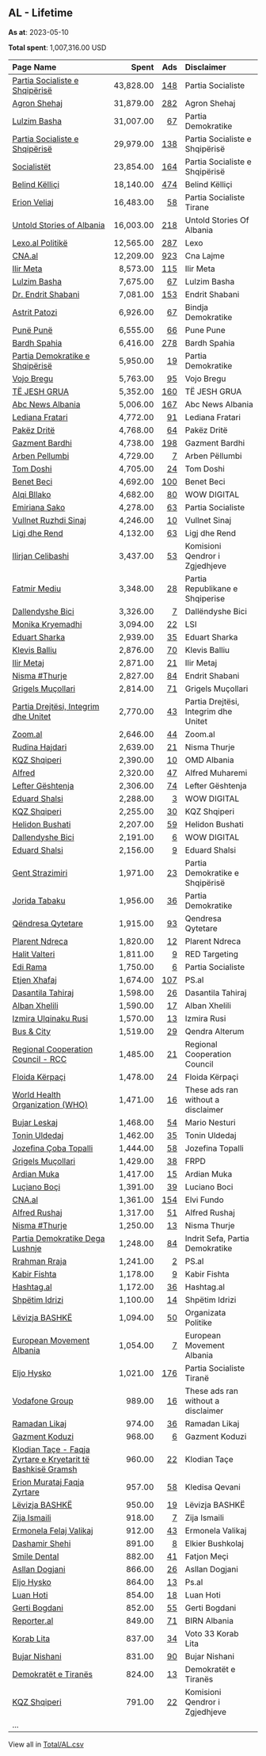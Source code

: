 ## AL - Lifetime
**As at**: 2023-05-10

**Total spent**: 1,007,316.00 USD

|Page Name|Spent|Ads|Disclaimer|
|:---|---:|---:|:---|
|[Partia Socialiste e Shqipërisë](https://www.facebook.com/65903161692)|43,828.00|[148](https://www.facebook.com/ads/library/?active_status=all&ad_type=political_and_issue_ads&country=AL&view_all_page_id=65903161692&search_type=page&media_type=all)|Partia Socialiste|
|[Agron Shehaj](https://www.facebook.com/104844206776292)|31,879.00|[282](https://www.facebook.com/ads/library/?active_status=all&ad_type=political_and_issue_ads&country=AL&view_all_page_id=104844206776292&search_type=page&media_type=all)|Agron Shehaj|
|[Lulzim Basha](https://www.facebook.com/166424440075412)|31,007.00|[67](https://www.facebook.com/ads/library/?active_status=all&ad_type=political_and_issue_ads&country=AL&view_all_page_id=166424440075412&search_type=page&media_type=all)|Partia Demokratike|
|[Partia Socialiste e Shqipërisë](https://www.facebook.com/65903161692)|29,979.00|[138](https://www.facebook.com/ads/library/?active_status=all&ad_type=political_and_issue_ads&country=AL&view_all_page_id=65903161692&search_type=page&media_type=all)|Partia Socialiste e Shqipërisë|
|[Socialistët](https://www.facebook.com/104771214907846)|23,854.00|[164](https://www.facebook.com/ads/library/?active_status=all&ad_type=political_and_issue_ads&country=AL&view_all_page_id=104771214907846&search_type=page&media_type=all)|Partia Socialiste e Shqipërisë|
|[Belind Këlliçi](https://www.facebook.com/975204015836064)|18,140.00|[474](https://www.facebook.com/ads/library/?active_status=all&ad_type=political_and_issue_ads&country=AL&view_all_page_id=975204015836064&search_type=page&media_type=all)|Belind Këlliçi|
|[Erion Veliaj](https://www.facebook.com/38316716925)|16,483.00|[58](https://www.facebook.com/ads/library/?active_status=all&ad_type=political_and_issue_ads&country=AL&view_all_page_id=38316716925&search_type=page&media_type=all)|Partia Socialiste Tirane|
|[Untold Stories of Albania](https://www.facebook.com/344761639452533)|16,003.00|[218](https://www.facebook.com/ads/library/?active_status=all&ad_type=political_and_issue_ads&country=AL&view_all_page_id=344761639452533&search_type=page&media_type=all)|Untold Stories Of Albania|
|[Lexo.al Politikë](https://www.facebook.com/2651942768365394)|12,565.00|[287](https://www.facebook.com/ads/library/?active_status=all&ad_type=political_and_issue_ads&country=AL&view_all_page_id=2651942768365394&search_type=page&media_type=all)|Lexo|
|[CNA.al](https://www.facebook.com/444048512310948)|12,209.00|[923](https://www.facebook.com/ads/library/?active_status=all&ad_type=political_and_issue_ads&country=AL&view_all_page_id=444048512310948&search_type=page&media_type=all)|Cna Lajme|
|[Ilir Meta](https://www.facebook.com/1477517792294489)|8,573.00|[115](https://www.facebook.com/ads/library/?active_status=all&ad_type=political_and_issue_ads&country=AL&view_all_page_id=1477517792294489&search_type=page&media_type=all)|Ilir Meta|
|[Lulzim Basha](https://www.facebook.com/166424440075412)|7,675.00|[67](https://www.facebook.com/ads/library/?active_status=all&ad_type=political_and_issue_ads&country=AL&view_all_page_id=166424440075412&search_type=page&media_type=all)|Lulzim Basha|
|[Dr. Endrit Shabani](https://www.facebook.com/302792163188883)|7,081.00|[153](https://www.facebook.com/ads/library/?active_status=all&ad_type=political_and_issue_ads&country=AL&view_all_page_id=302792163188883&search_type=page&media_type=all)|Endrit Shabani|
|[Astrit Patozi](https://www.facebook.com/660999230626650)|6,926.00|[67](https://www.facebook.com/ads/library/?active_status=all&ad_type=political_and_issue_ads&country=AL&view_all_page_id=660999230626650&search_type=page&media_type=all)|Bindja Demokratike|
|[Punë Punë](https://www.facebook.com/112494410581438)|6,555.00|[66](https://www.facebook.com/ads/library/?active_status=all&ad_type=political_and_issue_ads&country=AL&view_all_page_id=112494410581438&search_type=page&media_type=all)|Pune Pune|
|[Bardh Spahia](https://www.facebook.com/497474187302750)|6,416.00|[278](https://www.facebook.com/ads/library/?active_status=all&ad_type=political_and_issue_ads&country=AL&view_all_page_id=497474187302750&search_type=page&media_type=all)|Bardh Spahia|
|[Partia Demokratike e Shqipërisë](https://www.facebook.com/60541254908)|5,950.00|[19](https://www.facebook.com/ads/library/?active_status=all&ad_type=political_and_issue_ads&country=AL&view_all_page_id=60541254908&search_type=page&media_type=all)|Partia Demokratike|
|[Vojo Bregu](https://www.facebook.com/103103161854480)|5,763.00|[95](https://www.facebook.com/ads/library/?active_status=all&ad_type=political_and_issue_ads&country=AL&view_all_page_id=103103161854480&search_type=page&media_type=all)|Vojo Bregu|
|[TË JESH GRUA](https://www.facebook.com/114256690492050)|5,352.00|[160](https://www.facebook.com/ads/library/?active_status=all&ad_type=political_and_issue_ads&country=AL&view_all_page_id=114256690492050&search_type=page&media_type=all)|TË JESH GRUA|
|[Abc News Albania](https://www.facebook.com/536937076421721)|5,006.00|[167](https://www.facebook.com/ads/library/?active_status=all&ad_type=political_and_issue_ads&country=AL&view_all_page_id=536937076421721&search_type=page&media_type=all)|Abc News Albania|
|[Lediana Fratari](https://www.facebook.com/106672584834377)|4,772.00|[91](https://www.facebook.com/ads/library/?active_status=all&ad_type=political_and_issue_ads&country=AL&view_all_page_id=106672584834377&search_type=page&media_type=all)|Lediana Fratari|
|[Pakëz Dritë](https://www.facebook.com/100501031799312)|4,768.00|[64](https://www.facebook.com/ads/library/?active_status=all&ad_type=political_and_issue_ads&country=AL&view_all_page_id=100501031799312&search_type=page&media_type=all)|Pakëz Dritë|
|[Gazment Bardhi](https://www.facebook.com/112606704199140)|4,738.00|[198](https://www.facebook.com/ads/library/?active_status=all&ad_type=political_and_issue_ads&country=AL&view_all_page_id=112606704199140&search_type=page&media_type=all)|Gazment Bardhi|
|[Arben Pellumbi](https://www.facebook.com/290093438113145)|4,729.00|[7](https://www.facebook.com/ads/library/?active_status=all&ad_type=political_and_issue_ads&country=AL&view_all_page_id=290093438113145&search_type=page&media_type=all)|Arben Pëllumbi|
|[Tom Doshi](https://www.facebook.com/449546851804770)|4,705.00|[24](https://www.facebook.com/ads/library/?active_status=all&ad_type=political_and_issue_ads&country=AL&view_all_page_id=449546851804770&search_type=page&media_type=all)|Tom Doshi|
|[Benet Beci](https://www.facebook.com/102083355043784)|4,692.00|[100](https://www.facebook.com/ads/library/?active_status=all&ad_type=political_and_issue_ads&country=AL&view_all_page_id=102083355043784&search_type=page&media_type=all)|Benet Beci|
|[Alqi Bllako](https://www.facebook.com/101020508384206)|4,682.00|[80](https://www.facebook.com/ads/library/?active_status=all&ad_type=political_and_issue_ads&country=AL&view_all_page_id=101020508384206&search_type=page&media_type=all)|WOW DIGITAL|
|[Emiriana Sako](https://www.facebook.com/102575978326449)|4,278.00|[63](https://www.facebook.com/ads/library/?active_status=all&ad_type=political_and_issue_ads&country=AL&view_all_page_id=102575978326449&search_type=page&media_type=all)|Partia Socialiste|
|[Vullnet Ruzhdi Sinaj](https://www.facebook.com/1272430732865665)|4,246.00|[10](https://www.facebook.com/ads/library/?active_status=all&ad_type=political_and_issue_ads&country=AL&view_all_page_id=1272430732865665&search_type=page&media_type=all)|Vullnet Sinaj|
|[Ligj dhe Rend](https://www.facebook.com/108992951025251)|4,132.00|[63](https://www.facebook.com/ads/library/?active_status=all&ad_type=political_and_issue_ads&country=AL&view_all_page_id=108992951025251&search_type=page&media_type=all)|Ligj dhe Rend|
|[Ilirjan Celibashi](https://www.facebook.com/408446242612029)|3,437.00|[53](https://www.facebook.com/ads/library/?active_status=all&ad_type=political_and_issue_ads&country=AL&view_all_page_id=408446242612029&search_type=page&media_type=all)|Komisioni Qendror i Zgjedhjeve|
|[Fatmir Mediu](https://www.facebook.com/166085876842850)|3,348.00|[28](https://www.facebook.com/ads/library/?active_status=all&ad_type=political_and_issue_ads&country=AL&view_all_page_id=166085876842850&search_type=page&media_type=all)|Partia Republikane e Shqiperise|
|[Dallendyshe Bici](https://www.facebook.com/1851790488242369)|3,326.00|[7](https://www.facebook.com/ads/library/?active_status=all&ad_type=political_and_issue_ads&country=AL&view_all_page_id=1851790488242369&search_type=page&media_type=all)|Dallëndyshe Bici|
|[Monika Kryemadhi](https://www.facebook.com/324688710977211)|3,094.00|[22](https://www.facebook.com/ads/library/?active_status=all&ad_type=political_and_issue_ads&country=AL&view_all_page_id=324688710977211&search_type=page&media_type=all)|LSI|
|[Eduart Sharka](https://www.facebook.com/1434978253213418)|2,939.00|[35](https://www.facebook.com/ads/library/?active_status=all&ad_type=political_and_issue_ads&country=AL&view_all_page_id=1434978253213418&search_type=page&media_type=all)|Eduart Sharka|
|[Klevis Balliu](https://www.facebook.com/1789186294744514)|2,876.00|[70](https://www.facebook.com/ads/library/?active_status=all&ad_type=political_and_issue_ads&country=AL&view_all_page_id=1789186294744514&search_type=page&media_type=all)|Klevis Balliu|
|[Ilir Metaj](https://www.facebook.com/110246957799559)|2,871.00|[21](https://www.facebook.com/ads/library/?active_status=all&ad_type=political_and_issue_ads&country=AL&view_all_page_id=110246957799559&search_type=page&media_type=all)|Ilir Metaj|
|[Nisma #Thurje](https://www.facebook.com/165747223634454)|2,827.00|[84](https://www.facebook.com/ads/library/?active_status=all&ad_type=political_and_issue_ads&country=AL&view_all_page_id=165747223634454&search_type=page&media_type=all)|Endrit Shabani|
|[Grigels Muçollari](https://www.facebook.com/226703677454155)|2,814.00|[71](https://www.facebook.com/ads/library/?active_status=all&ad_type=political_and_issue_ads&country=AL&view_all_page_id=226703677454155&search_type=page&media_type=all)|Grigels Muçollari|
|[Partia Drejtësi, Integrim dhe Unitet](https://www.facebook.com/284923454880724)|2,770.00|[43](https://www.facebook.com/ads/library/?active_status=all&ad_type=political_and_issue_ads&country=AL&view_all_page_id=284923454880724&search_type=page&media_type=all)|Partia Drejtësi, Integrim dhe Unitet|
|[Zoom.al](https://www.facebook.com/454166740477)|2,646.00|[44](https://www.facebook.com/ads/library/?active_status=all&ad_type=political_and_issue_ads&country=AL&view_all_page_id=454166740477&search_type=page&media_type=all)|Zoom.al|
|[Rudina Hajdari](https://www.facebook.com/436352380042586)|2,639.00|[21](https://www.facebook.com/ads/library/?active_status=all&ad_type=political_and_issue_ads&country=AL&view_all_page_id=436352380042586&search_type=page&media_type=all)|Nisma Thurje|
|[KQZ Shqiperi](https://www.facebook.com/660927020684889)|2,390.00|[10](https://www.facebook.com/ads/library/?active_status=all&ad_type=political_and_issue_ads&country=AL&view_all_page_id=660927020684889&search_type=page&media_type=all)|OMD Albania|
|[Alfred](https://www.facebook.com/2220530271559976)|2,320.00|[47](https://www.facebook.com/ads/library/?active_status=all&ad_type=political_and_issue_ads&country=AL&view_all_page_id=2220530271559976&search_type=page&media_type=all)|Alfred Muharemi|
|[Lefter Gështenja](https://www.facebook.com/101693251999913)|2,306.00|[74](https://www.facebook.com/ads/library/?active_status=all&ad_type=political_and_issue_ads&country=AL&view_all_page_id=101693251999913&search_type=page&media_type=all)|Lefter Gështenja|
|[Eduard Shalsi](https://www.facebook.com/303056836438942)|2,288.00|[3](https://www.facebook.com/ads/library/?active_status=all&ad_type=political_and_issue_ads&country=AL&view_all_page_id=303056836438942&search_type=page&media_type=all)|WOW DIGITAL|
|[KQZ Shqiperi](https://www.facebook.com/660927020684889)|2,255.00|[30](https://www.facebook.com/ads/library/?active_status=all&ad_type=political_and_issue_ads&country=AL&view_all_page_id=660927020684889&search_type=page&media_type=all)|KQZ Shqiperi|
|[Helidon Bushati](https://www.facebook.com/102481178554139)|2,207.00|[59](https://www.facebook.com/ads/library/?active_status=all&ad_type=political_and_issue_ads&country=AL&view_all_page_id=102481178554139&search_type=page&media_type=all)|Helidon Bushati|
|[Dallendyshe Bici](https://www.facebook.com/1851790488242369)|2,191.00|[6](https://www.facebook.com/ads/library/?active_status=all&ad_type=political_and_issue_ads&country=AL&view_all_page_id=1851790488242369&search_type=page&media_type=all)|WOW DIGITAL|
|[Eduard Shalsi](https://www.facebook.com/303056836438942)|2,156.00|[9](https://www.facebook.com/ads/library/?active_status=all&ad_type=political_and_issue_ads&country=AL&view_all_page_id=303056836438942&search_type=page&media_type=all)|Eduard Shalsi|
|[Gent Strazimiri](https://www.facebook.com/102332078622182)|1,971.00|[23](https://www.facebook.com/ads/library/?active_status=all&ad_type=political_and_issue_ads&country=AL&view_all_page_id=102332078622182&search_type=page&media_type=all)|Partia Demokratike e Shqipërisë|
|[Jorida Tabaku](https://www.facebook.com/543904035697566)|1,956.00|[36](https://www.facebook.com/ads/library/?active_status=all&ad_type=political_and_issue_ads&country=AL&view_all_page_id=543904035697566&search_type=page&media_type=all)|Partia Demokratike|
|[Qëndresa Qytetare](https://www.facebook.com/1687918801434010)|1,915.00|[93](https://www.facebook.com/ads/library/?active_status=all&ad_type=political_and_issue_ads&country=AL&view_all_page_id=1687918801434010&search_type=page&media_type=all)|Qendresa Qytetare|
|[Plarent Ndreca](https://www.facebook.com/103846868457510)|1,820.00|[12](https://www.facebook.com/ads/library/?active_status=all&ad_type=political_and_issue_ads&country=AL&view_all_page_id=103846868457510&search_type=page&media_type=all)|Plarent Ndreca|
|[Halit Valteri](https://www.facebook.com/100539658826844)|1,811.00|[9](https://www.facebook.com/ads/library/?active_status=all&ad_type=political_and_issue_ads&country=AL&view_all_page_id=100539658826844&search_type=page&media_type=all)|RED Targeting|
|[Edi Rama](https://www.facebook.com/138734771522)|1,750.00|[6](https://www.facebook.com/ads/library/?active_status=all&ad_type=political_and_issue_ads&country=AL&view_all_page_id=138734771522&search_type=page&media_type=all)|Partia Socialiste|
|[Etjen Xhafaj](https://www.facebook.com/114265903829452)|1,674.00|[107](https://www.facebook.com/ads/library/?active_status=all&ad_type=political_and_issue_ads&country=AL&view_all_page_id=114265903829452&search_type=page&media_type=all)|PS.al|
|[Dasantila Tahiraj](https://www.facebook.com/110658014151674)|1,598.00|[26](https://www.facebook.com/ads/library/?active_status=all&ad_type=political_and_issue_ads&country=AL&view_all_page_id=110658014151674&search_type=page&media_type=all)|Dasantila Tahiraj|
|[Alban Xhelili](https://www.facebook.com/104485125050487)|1,590.00|[17](https://www.facebook.com/ads/library/?active_status=all&ad_type=political_and_issue_ads&country=AL&view_all_page_id=104485125050487&search_type=page&media_type=all)|Alban Xhelili|
|[Izmira Ulqinaku Rusi](https://www.facebook.com/135985883619242)|1,570.00|[13](https://www.facebook.com/ads/library/?active_status=all&ad_type=political_and_issue_ads&country=AL&view_all_page_id=135985883619242&search_type=page&media_type=all)|Izmira Rusi|
|[Bus & City](https://www.facebook.com/105984455432040)|1,519.00|[29](https://www.facebook.com/ads/library/?active_status=all&ad_type=political_and_issue_ads&country=AL&view_all_page_id=105984455432040&search_type=page&media_type=all)|Qendra Alterum|
|[Regional Cooperation Council - RCC](https://www.facebook.com/458867000886161)|1,485.00|[21](https://www.facebook.com/ads/library/?active_status=all&ad_type=political_and_issue_ads&country=AL&view_all_page_id=458867000886161&search_type=page&media_type=all)|Regional Cooperation Council|
|[Floida Kërpaçi](https://www.facebook.com/1302876539829727)|1,478.00|[24](https://www.facebook.com/ads/library/?active_status=all&ad_type=political_and_issue_ads&country=AL&view_all_page_id=1302876539829727&search_type=page&media_type=all)|Floida Kërpaçi|
|[World Health Organization (WHO)](https://www.facebook.com/154163327962392)|1,471.00|[16](https://www.facebook.com/ads/library/?active_status=all&ad_type=political_and_issue_ads&country=AL&view_all_page_id=154163327962392&search_type=page&media_type=all)|These ads ran without a disclaimer|
|[Bujar Leskaj](https://www.facebook.com/101027901869135)|1,468.00|[54](https://www.facebook.com/ads/library/?active_status=all&ad_type=political_and_issue_ads&country=AL&view_all_page_id=101027901869135&search_type=page&media_type=all)|Mario Nesturi|
|[Tonin Uldedaj](https://www.facebook.com/109855571156412)|1,462.00|[35](https://www.facebook.com/ads/library/?active_status=all&ad_type=political_and_issue_ads&country=AL&view_all_page_id=109855571156412&search_type=page&media_type=all)|Tonin Uldedaj|
|[Jozefina Çoba Topalli](https://www.facebook.com/179425715440174)|1,444.00|[58](https://www.facebook.com/ads/library/?active_status=all&ad_type=political_and_issue_ads&country=AL&view_all_page_id=179425715440174&search_type=page&media_type=all)|Jozefina Topalli|
|[Grigels Muçollari](https://www.facebook.com/226703677454155)|1,429.00|[38](https://www.facebook.com/ads/library/?active_status=all&ad_type=political_and_issue_ads&country=AL&view_all_page_id=226703677454155&search_type=page&media_type=all)|FRPD|
|[Ardian Muka](https://www.facebook.com/111751238091404)|1,417.00|[15](https://www.facebook.com/ads/library/?active_status=all&ad_type=political_and_issue_ads&country=AL&view_all_page_id=111751238091404&search_type=page&media_type=all)|Ardian Muka|
|[Luçiano Boçi](https://www.facebook.com/321721261302808)|1,391.00|[39](https://www.facebook.com/ads/library/?active_status=all&ad_type=political_and_issue_ads&country=AL&view_all_page_id=321721261302808&search_type=page&media_type=all)|Luciano Boci|
|[CNA.al](https://www.facebook.com/444048512310948)|1,361.00|[154](https://www.facebook.com/ads/library/?active_status=all&ad_type=political_and_issue_ads&country=AL&view_all_page_id=444048512310948&search_type=page&media_type=all)|Elvi Fundo|
|[Alfred Rushaj](https://www.facebook.com/101439585338698)|1,317.00|[51](https://www.facebook.com/ads/library/?active_status=all&ad_type=political_and_issue_ads&country=AL&view_all_page_id=101439585338698&search_type=page&media_type=all)|Alfred Rushaj|
|[Nisma #Thurje](https://www.facebook.com/165747223634454)|1,250.00|[13](https://www.facebook.com/ads/library/?active_status=all&ad_type=political_and_issue_ads&country=AL&view_all_page_id=165747223634454&search_type=page&media_type=all)|Nisma Thurje|
|[Partia Demokratike Dega Lushnje](https://www.facebook.com/952055624826646)|1,248.00|[84](https://www.facebook.com/ads/library/?active_status=all&ad_type=political_and_issue_ads&country=AL&view_all_page_id=952055624826646&search_type=page&media_type=all)|Indrit Sefa, Partia Demokratike|
|[Rrahman Rraja](https://www.facebook.com/101263688330585)|1,241.00|[2](https://www.facebook.com/ads/library/?active_status=all&ad_type=political_and_issue_ads&country=AL&view_all_page_id=101263688330585&search_type=page&media_type=all)|PS.al|
|[Kabir Fishta](https://www.facebook.com/103417421808167)|1,178.00|[9](https://www.facebook.com/ads/library/?active_status=all&ad_type=political_and_issue_ads&country=AL&view_all_page_id=103417421808167&search_type=page&media_type=all)|Kabir Fishta|
|[Hashtag.al](https://www.facebook.com/229603583867308)|1,172.00|[36](https://www.facebook.com/ads/library/?active_status=all&ad_type=political_and_issue_ads&country=AL&view_all_page_id=229603583867308&search_type=page&media_type=all)|Hashtag.al|
|[Shpëtim Idrizi](https://www.facebook.com/300966453345382)|1,100.00|[14](https://www.facebook.com/ads/library/?active_status=all&ad_type=political_and_issue_ads&country=AL&view_all_page_id=300966453345382&search_type=page&media_type=all)|Shpëtim Idrizi|
|[Lëvizja BASHKË](https://www.facebook.com/117170505075144)|1,094.00|[50](https://www.facebook.com/ads/library/?active_status=all&ad_type=political_and_issue_ads&country=AL&view_all_page_id=117170505075144&search_type=page&media_type=all)|Organizata Politike|
|[European Movement Albania](https://www.facebook.com/126496560700721)|1,054.00|[7](https://www.facebook.com/ads/library/?active_status=all&ad_type=political_and_issue_ads&country=AL&view_all_page_id=126496560700721&search_type=page&media_type=all)|European Movement Albania|
|[Eljo Hysko](https://www.facebook.com/1268783976507890)|1,021.00|[176](https://www.facebook.com/ads/library/?active_status=all&ad_type=political_and_issue_ads&country=AL&view_all_page_id=1268783976507890&search_type=page&media_type=all)|Partia Socialiste Tiranë|
|[Vodafone Group](https://www.facebook.com/2119732698342937)|989.00|[16](https://www.facebook.com/ads/library/?active_status=all&ad_type=political_and_issue_ads&country=AL&view_all_page_id=2119732698342937&search_type=page&media_type=all)|These ads ran without a disclaimer|
|[Ramadan Likaj](https://www.facebook.com/1144590489042791)|974.00|[36](https://www.facebook.com/ads/library/?active_status=all&ad_type=political_and_issue_ads&country=AL&view_all_page_id=1144590489042791&search_type=page&media_type=all)|Ramadan Likaj|
|[Gazment Koduzi](https://www.facebook.com/112341457603362)|968.00|[6](https://www.facebook.com/ads/library/?active_status=all&ad_type=political_and_issue_ads&country=AL&view_all_page_id=112341457603362&search_type=page&media_type=all)|Gazment Koduzi|
|[Klodian Taçe - Faqja Zyrtare e Kryetarit të Bashkisë Gramsh](https://www.facebook.com/110652908455236)|960.00|[22](https://www.facebook.com/ads/library/?active_status=all&ad_type=political_and_issue_ads&country=AL&view_all_page_id=110652908455236&search_type=page&media_type=all)|Klodian Taçe|
|[Erion Murataj Faqja Zyrtare](https://www.facebook.com/112924790845812)|957.00|[58](https://www.facebook.com/ads/library/?active_status=all&ad_type=political_and_issue_ads&country=AL&view_all_page_id=112924790845812&search_type=page&media_type=all)|Kledisa Qevani|
|[Lëvizja BASHKË](https://www.facebook.com/117170505075144)|950.00|[19](https://www.facebook.com/ads/library/?active_status=all&ad_type=political_and_issue_ads&country=AL&view_all_page_id=117170505075144&search_type=page&media_type=all)|Lëvizja BASHKË|
|[Zija Ismaili](https://www.facebook.com/103037632648010)|918.00|[7](https://www.facebook.com/ads/library/?active_status=all&ad_type=political_and_issue_ads&country=AL&view_all_page_id=103037632648010&search_type=page&media_type=all)|Zija Ismaili|
|[Ermonela Felaj Valikaj](https://www.facebook.com/504429139767515)|912.00|[43](https://www.facebook.com/ads/library/?active_status=all&ad_type=political_and_issue_ads&country=AL&view_all_page_id=504429139767515&search_type=page&media_type=all)|Ermonela Valikaj|
|[Dashamir Shehi](https://www.facebook.com/752572328256708)|891.00|[8](https://www.facebook.com/ads/library/?active_status=all&ad_type=political_and_issue_ads&country=AL&view_all_page_id=752572328256708&search_type=page&media_type=all)|Elkier Bushkolaj|
|[Smile Dental](https://www.facebook.com/102423195264857)|882.00|[41](https://www.facebook.com/ads/library/?active_status=all&ad_type=political_and_issue_ads&country=AL&view_all_page_id=102423195264857&search_type=page&media_type=all)|Fatjon Meçi|
|[Asllan Dogjani](https://www.facebook.com/74460042702)|866.00|[26](https://www.facebook.com/ads/library/?active_status=all&ad_type=political_and_issue_ads&country=AL&view_all_page_id=74460042702&search_type=page&media_type=all)|Asllan Dogjani|
|[Eljo Hysko](https://www.facebook.com/1268783976507890)|864.00|[13](https://www.facebook.com/ads/library/?active_status=all&ad_type=political_and_issue_ads&country=AL&view_all_page_id=1268783976507890&search_type=page&media_type=all)|Ps.al|
|[Luan Hoti](https://www.facebook.com/112152351377739)|854.00|[18](https://www.facebook.com/ads/library/?active_status=all&ad_type=political_and_issue_ads&country=AL&view_all_page_id=112152351377739&search_type=page&media_type=all)|Luan Hoti|
|[Gerti Bogdani](https://www.facebook.com/53825744255)|852.00|[55](https://www.facebook.com/ads/library/?active_status=all&ad_type=political_and_issue_ads&country=AL&view_all_page_id=53825744255&search_type=page&media_type=all)|Gerti Bogdani|
|[Reporter.al](https://www.facebook.com/345846188901445)|849.00|[71](https://www.facebook.com/ads/library/?active_status=all&ad_type=political_and_issue_ads&country=AL&view_all_page_id=345846188901445&search_type=page&media_type=all)|BIRN Albania|
|[Korab Lita](https://www.facebook.com/104156011608094)|837.00|[34](https://www.facebook.com/ads/library/?active_status=all&ad_type=political_and_issue_ads&country=AL&view_all_page_id=104156011608094&search_type=page&media_type=all)|Voto 33 Korab Lita|
|[Bujar Nishani](https://www.facebook.com/288438424538934)|831.00|[90](https://www.facebook.com/ads/library/?active_status=all&ad_type=political_and_issue_ads&country=AL&view_all_page_id=288438424538934&search_type=page&media_type=all)|Bujar Nishani|
|[Demokratët e Tiranës](https://www.facebook.com/105659994945547)|824.00|[13](https://www.facebook.com/ads/library/?active_status=all&ad_type=political_and_issue_ads&country=AL&view_all_page_id=105659994945547&search_type=page&media_type=all)|Demokratët e Tiranës|
|[KQZ Shqiperi](https://www.facebook.com/660927020684889)|791.00|[22](https://www.facebook.com/ads/library/?active_status=all&ad_type=political_and_issue_ads&country=AL&view_all_page_id=660927020684889&search_type=page&media_type=all)|Komisioni Qendror i Zgjedhjeve|
|...||||

View all in [Total/AL.csv](../../MetaData/Total/AL.csv)
